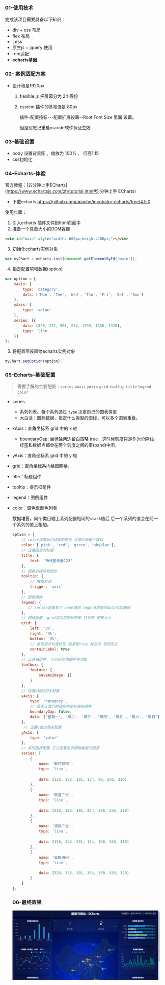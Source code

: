 ### 01-使用技术

完成该项目需要具备以下知识：

- div + css 布局
- flex 布局
- Less
- 原生js + jquery 使用
- rem适配
- **echarts基础**



### 02- 案例适配方案

- 设计稿是1920px  

  1. flexible.js 把屏幕分为 24 等份

  2. cssrem 插件的基准值是  80px 

     插件-配置按钮---配置扩展设置--Root Font Size 里面 设置。 

     但是别忘记重启vscode软件保证生效


### 03-基础设置

- body 设置背景图 ，缩放为 100%  ， 行高1.15
- css初始化

### 04-Echarts-体验

官方教程：[五分钟上手ECharts](https://www.echartsjs.com/zh/tutorial.html#5 分钟上手 ECharts)

- 下载echarts  https://github.com/apache/incubator-echarts/tree/4.5.0  

使用步骤：

1. 引入echarts 插件文件到html页面中
2. 准备一个具备大小的DOM容器

```html
<div id="main" style="width: 600px;height:400px;"></div>
```

3.  初始化echarts实例对象

```js
var myChart = echarts.init(document.getElementById('main'));
```

4. 指定配置项和数据(option)

```js
var option = {
    xAxis: {
        type: 'category',
        data: ['Mon', 'Tue', 'Wed', 'Thu', 'Fri', 'Sat', 'Sun']
    },
    yAxis: {
        type: 'value'
    },
    series: [{
        data: [820, 932, 901, 934, 1290, 1330, 1320],
        type: 'line'
    }]
};
```

5. 将配置项设置给echarts实例对象

```js
myChart.setOption(option);
```

### 05-Echarts-基础配置

> 需要了解的主要配置：`series` `xAxis` `yAxis` `grid` `tooltip` `title` `legend` `color` 

- series

  - 系列列表。每个系列通过 `type` 决定自己的图表类型
  - 大白话：图标数据，指定什么类型的图标，可以多个图表重叠。

- xAxis：直角坐标系 grid 中的 x 轴

  - boundaryGap: 坐标轴两边留白策略 true，这时候刻度只是作为分隔线，标签和数据点都会在两个刻度之间的带(band)中间。

- yAxis：直角坐标系 grid 中的 y 轴

- grid：直角坐标系内绘图网格。 

- title：标题组件

- tooltip：提示框组件

- legend：图例组件

- color：调色盘颜色列表

  数据堆叠，同个类目轴上系列配置相同的`stack`值后 后一个系列的值会在前一个系列的值上相加。
  
  ```javascript
  option = {
      // color设置我们线条的颜色 注意后面是个数组
      color: ['pink', 'red', 'green', 'skyblue'],
      // 设置图表的标题
      title: {
          text: '折线图堆叠123'
      },
      // 图表的提示框组件 
      tooltip: {
          // 触发方式
          trigger: 'axis'
      },
      // 图例组件
      legend: {
         // series里面有了 name值则 legend里面的data可以删掉
      },
      // 网格配置  grid可以控制线形图 柱状图 图表大小
      grid: {
          left: '3%',
          right: '4%',
          bottom: '3%',
          // 是否显示刻度标签 如果是true 就显示 否则反之
          containLabel: true
      },
      // 工具箱组件  可以另存为图片等功能
      toolbox: {
          feature: {
              saveAsImage: {}
          }
      },
      // 设置x轴的相关配置
      xAxis: {
          type: 'category',
          // 是否让我们的线条和坐标轴有缝隙
          boundaryGap: false,
          data: ['星期一', '周二', '周三', '周四', '周五', '周六', '周日']
      },
       // 设置y轴的相关配置
      yAxis: {
          type: 'value'
      },
      // 系列图表配置 它决定着显示那种类型的图表
      series: [
          {
              name: '邮件营销',
              type: 'line',
             
              data: [120, 132, 101, 134, 90, 230, 210]
          },
          {
              name: '联盟广告',
              type: 'line',
  
              data: [220, 182, 191, 234, 290, 330, 310]
          },
          {
              name: '视频广告',
              type: 'line',
            
              data: [150, 232, 201, 154, 190, 330, 410]
          },
          {
              name: '直接访问',
              type: 'line',
            
              data: [320, 332, 301, 334, 390, 330, 320]
          }
      ]
  };
  
  ```
  
  ###  06-最终效果
  
  ![](\img\最终效果图.png)
  
  